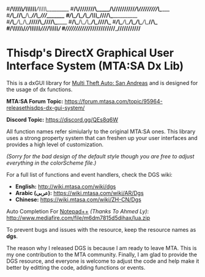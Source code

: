 #__/\\\\\\\\\\\\_________/\\\\\\\\\\\\______/\\\\\\\\\\\__________
#__\/\\\////////\\\_____/\\\//////////_____/\\\/////////\\\_______
#___\/\\\______\//\\\___/\\\_______________\//\\\______\///_______
#____\/\\\_______\/\\\__\/\\\____/\\\\\\\____\////\\\_____________
#_____\/\\\_______\/\\\__\/\\\___\/////\\\_______\////\\\_________
#______\/\\\_______\/\\\__\/\\\_______\/\\\__________\////\\\_____
#_______\/\\\_______/\\\___\/\\\_______\/\\\___/\\\______\//\\\___
#________\/\\\\\\\\\\\\/____\//\\\\\\\\\\\\/___\///\\\\\\\\\\\/___
#_________\////////////_______\////////////_______\///////////____
# Thisdp's DirectX Graphical User Interface System (MTA:SA Dx Lib)

This is a dxGUI library for [Multi Theft Auto: San Andreas](https://mtasa.com/) and is designed for the usage of dx functions.

**MTA:SA Forum Topic:** https://forum.mtasa.com/topic/95964-releasethisdps-dx-gui-system/

**Discord Topic:** https://discord.gg/QEs8q6W

All function names refer simiularly to the original MTA:SA ones. This library uses a strong property system that can freshen up your user interfaces and provides a high level of customization.

*(Sorry for the bad design of the default style though you are free to adjust everything in the colorScheme file.)*

For a full list of functions and event handlers, check the DGS wiki:
* **English:** http://wiki.mtasa.com/wiki/dgs
* **Arabic (عربى):** https://wiki.mtasa.com/wiki/AR/Dgs
* **Chinese:** https://wiki.mtasa.com/wiki/ZH-CN/Dgs

Auto Completion For [Notepad++](https://notepad-plus-plus.org/) *(Thanks To Ahmed Ly)*: http://www.mediafire.com/file/m6dm7815d5dihax/lua.zip

To prevent bugs and issues with the resource, keep the resource names as **dgs**.

The reason why I released DGS is because I am ready to leave MTA. This is my one contribution to the MTA community.
Finally, I am glad to provide the DGS resource, and everyone is welcome to adjust the code and help make it better by editting the code, adding functions or events.
